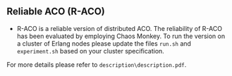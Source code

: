 Reliable ACO (R-ACO)
----------------------------
* R-ACO is a reliable version of distributed ACO. The reliability of R-ACO has been evaluated by employing Chaos Monkey.
To run the version on a cluster of Erlang nodes please update the files `run.sh` and `experiment.sh` based on your cluster specification.

For more details please refer to `description\description.pdf`.
